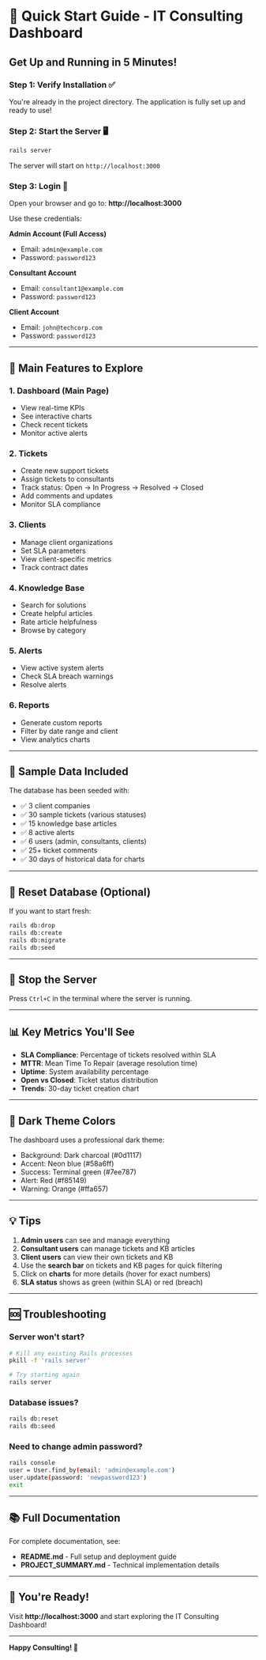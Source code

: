 # 🚀 Quick Start Guide - IT Consulting Dashboard

## Get Up and Running in 5 Minutes!

### Step 1: Verify Installation ✅
You're already in the project directory. The application is fully set up and ready to use!

### Step 2: Start the Server 🖥️

```bash
rails server
```

The server will start on `http://localhost:3000`

### Step 3: Login 🔐

Open your browser and go to: **http://localhost:3000**

Use these credentials:

**Admin Account (Full Access)**
- Email: `admin@example.com`
- Password: `password123`

**Consultant Account**
- Email: `consultant1@example.com`
- Password: `password123`

**Client Account**
- Email: `john@techcorp.com`
- Password: `password123`

---

## 📱 Main Features to Explore

### 1. Dashboard (Main Page)
- View real-time KPIs
- See interactive charts
- Check recent tickets
- Monitor active alerts

### 2. Tickets
- Create new support tickets
- Assign tickets to consultants
- Track status: Open → In Progress → Resolved → Closed
- Add comments and updates
- Monitor SLA compliance

### 3. Clients
- Manage client organizations
- Set SLA parameters
- View client-specific metrics
- Track contract dates

### 4. Knowledge Base
- Search for solutions
- Create helpful articles
- Rate article helpfulness
- Browse by category

### 5. Alerts
- View active system alerts
- Check SLA breach warnings
- Resolve alerts

### 6. Reports
- Generate custom reports
- Filter by date range and client
- View analytics charts

---

## 🎯 Sample Data Included

The database has been seeded with:
- ✅ 3 client companies
- ✅ 30 sample tickets (various statuses)
- ✅ 15 knowledge base articles
- ✅ 8 active alerts
- ✅ 6 users (admin, consultants, clients)
- ✅ 25+ ticket comments
- ✅ 30 days of historical data for charts

---

## 🔄 Reset Database (Optional)

If you want to start fresh:

```bash
rails db:drop
rails db:create
rails db:migrate
rails db:seed
```

---

## 🛑 Stop the Server

Press `Ctrl+C` in the terminal where the server is running.

---

## 📊 Key Metrics You'll See

- **SLA Compliance**: Percentage of tickets resolved within SLA
- **MTTR**: Mean Time To Repair (average resolution time)
- **Uptime**: System availability percentage
- **Open vs Closed**: Ticket status distribution
- **Trends**: 30-day ticket creation chart

---

## 🎨 Dark Theme Colors

The dashboard uses a professional dark theme:
- Background: Dark charcoal (#0d1117)
- Accent: Neon blue (#58a6ff)
- Success: Terminal green (#7ee787)
- Alert: Red (#f85149)
- Warning: Orange (#ffa657)

---

## 💡 Tips

1. **Admin users** can see and manage everything
2. **Consultant users** can manage tickets and KB articles
3. **Client users** can view their own tickets and KB
4. Use the **search bar** on tickets and KB pages for quick filtering
5. Click on **charts** for more details (hover for exact numbers)
6. **SLA status** shows as green (within SLA) or red (breach)

---

## 🆘 Troubleshooting

### Server won't start?
```bash
# Kill any existing Rails processes
pkill -f 'rails server'

# Try starting again
rails server
```

### Database issues?
```bash
rails db:reset
rails db:seed
```

### Need to change admin password?
```bash
rails console
user = User.find_by(email: 'admin@example.com')
user.update(password: 'newpassword123')
exit
```

---

## 📚 Full Documentation

For complete documentation, see:
- **README.md** - Full setup and deployment guide
- **PROJECT_SUMMARY.md** - Technical implementation details

---

## 🎉 You're Ready!

Visit **http://localhost:3000** and start exploring the IT Consulting Dashboard!

---

**Happy Consulting! 🚀**
